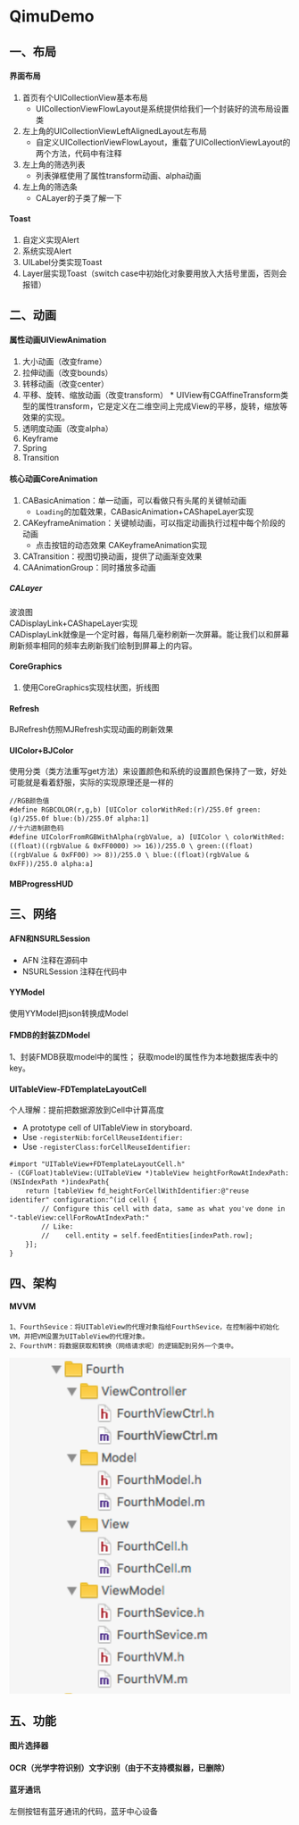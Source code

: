 # QimuDemo


## 一、布局

#### 界面布局
1. 首页有个UICollectionView基本布局
    * UICollectionViewFlowLayout是系统提供给我们一个封装好的流布局设置类
2. 左上角的UICollectionViewLeftAlignedLayout左布局
    * 自定义UICollectionViewFlowLayout，重载了UICollectionViewLayout的两个方法，代码中有注释
3. 左上角的筛选列表
    * 列表弹框使用了属性transform动画、alpha动画
4. 左上角的筛选条
    * CALayer的子类了解一下



#### Toast
1. 自定义实现Alert</br>
2. 系统实现Alert</br>
3. UILabel分类实现Toast</br>
4. Layer层实现Toast（switch case中初始化对象要用放入大括号里面，否则会报错）</br>



## 二、动画
#### 属性动画UIViewAnimation
1. 大小动画（改变frame）
2. 拉伸动画（改变bounds）
3. 转移动画（改变center）
4. 平移、旋转、缩放动画（改变transform）
        * UIView有CGAffineTransform类型的属性transform，它是定义在二维空间上完成View的平移，旋转，缩放等效果的实现。
5. 透明度动画（改变alpha）
6. Keyframe
7. Spring
8. Transition


#### 核心动画CoreAnimation
1. CABasicAnimation：单一动画，可以看做只有头尾的关键帧动画
    *  `Loading`的加载效果，CABasicAnimation+CAShapeLayer实现
2. CAKeyframeAnimation：关键帧动画，可以指定动画执行过程中每个阶段的动画
    * 点击按钮的动态效果
        CAKeyframeAnimation实现
3. CATransition：视图切换动画，提供了动画渐变效果
4. CAAnimationGroup：同时播放多动画


##### CALayer
波浪图</br>
CADisplayLink+CAShapeLayer实现<br/>
CADisplayLink就像是一个定时器，每隔几毫秒刷新一次屏幕。能让我们以和屏幕刷新频率相同的频率去刷新我们绘制到屏幕上的内容。


#### CoreGraphics
1. 使用CoreGraphics实现柱状图，折线图</br>


#### Refresh
BJRefresh仿照MJRefresh实现动画的刷新效果</br>


#### UIColor+BJColor
使用分类（类方法重写get方法）来设置颜色和系统的设置颜色保持了一致，好处可能就是看着舒服，实际的实现原理还是一样的
``` objc
//RGB颜色值
#define RGBCOLOR(r,g,b) [UIColor colorWithRed:(r)/255.0f green:(g)/255.0f blue:(b)/255.0f alpha:1]
//十六进制颜色码
#define UIColorFromRGBWithAlpha(rgbValue, a) [UIColor \ colorWithRed:((float)((rgbValue & 0xFF0000) >> 16))/255.0 \ green:((float)((rgbValue & 0xFF00) >> 8))/255.0 \ blue:((float)(rgbValue & 0xFF))/255.0 alpha:a]
```

#### MBProgressHUD




## 三、网络
#### AFN和NSURLSession
- AFN
注释在源码中
- NSURLSession
注释在代码中

#### YYModel
使用YYModel把json转换成Model


#### FMDB的封装ZDModel
1、封装FMDB获取model中的属性；
获取model的属性作为本地数据库表中的key。


#### UITableView-FDTemplateLayoutCell
个人理解：提前把数据源放到Cell中计算高度
- A prototype cell of UITableView in storyboard.
- Use `-registerNib:forCellReuseIdentifier:` 
- Use `-registerClass:forCellReuseIdentifier:`

``` objc
#import "UITableView+FDTemplateLayoutCell.h"
- (CGFloat)tableView:(UITableView *)tableView heightForRowAtIndexPath:(NSIndexPath *)indexPath{
    return [tableView fd_heightForCellWithIdentifier:@"reuse identifer" configuration:^(id cell) {
        // Configure this cell with data, same as what you've done in "-tableView:cellForRowAtIndexPath:"
        // Like:
        //    cell.entity = self.feedEntities[indexPath.row];
    }];
}
```



## 四、架构
#### MVVM
```
1、FourthSevice：将UITableView的代理对象指给FourthSevice，在控制器中初始化VM，并把VM设置为UITableView的代理对象。
2、FourthVM：将数据获取和转换（网络请求呢）的逻辑配到另外一个类中。
```
![MVVM文件结构](https://github.com/Braindie/BJMOOCDemo/blob/master/%E5%9B%BE%E7%89%87/MVVM.png)



## 五、功能
#### 图片选择器 
#### OCR（光学字符识别）文字识别（由于不支持模拟器，已删除）

#### 蓝牙通讯
左侧按钮有蓝牙通讯的代码，蓝牙中心设备</br>

